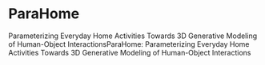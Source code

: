 # ParaHome
Parameterizing Everyday Home Activities Towards 3D Generative Modeling of Human-Object InteractionsParaHome: Parameterizing Everyday Home Activities Towards 3D Generative Modeling of Human-Object Interactions
